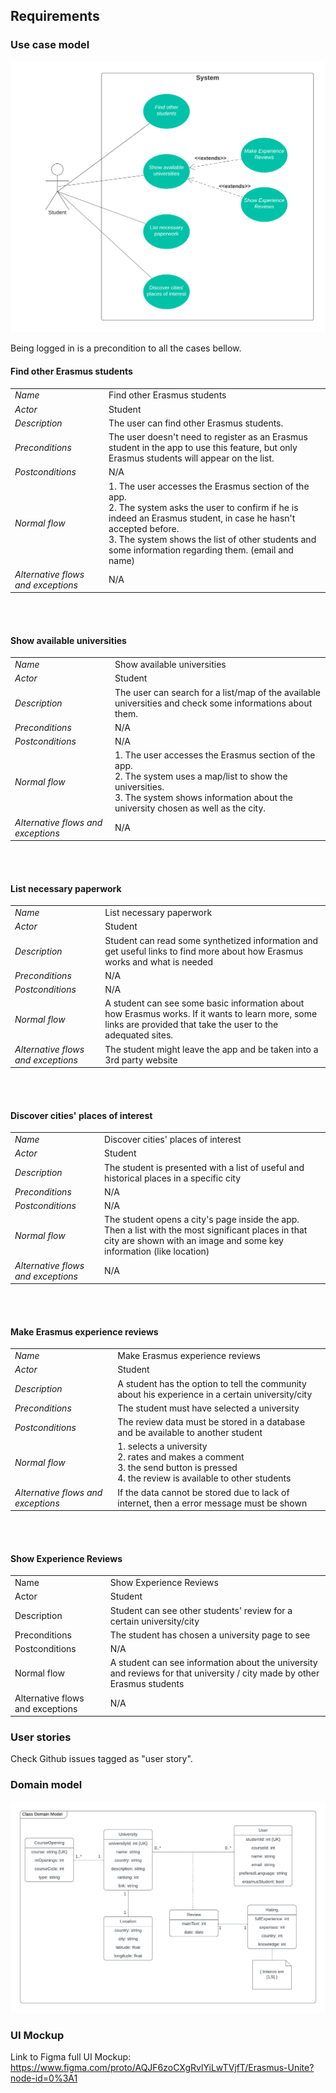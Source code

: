 ## Requirements
### Use case model 

<p align="center" justify="center">
  <img src="../images/Use_case_diagram.png"/>
</p>

Being logged in is a precondition to all the cases bellow.

#### Find other Erasmus students
|||
| --- | --- |
| *Name* | Find other Erasmus students |
| *Actor* |  Student | 
| *Description* | The user can find other Erasmus students.|
| *Preconditions* | The user doesn't need to register as an Erasmus student in the app to use this feature, but only Erasmus students will appear on the list. |
| *Postconditions* | N/A |
| *Normal flow* | 1. The user accesses the Erasmus section of the app.<br> 2. The system asks the user to confirm if he is indeed an Erasmus student, in case he hasn't accepted before. <br> 3. The system shows the list of other students and some information regarding them. (email and name)|
| *Alternative flows and exceptions* | N/A |

<br><br>

#### Show available universities

|||
| --- | --- |
| *Name* | Show available universities |
| *Actor* |  Student | 
| *Description* | The user can search for a list/map of the available universities and check some informations about them. |
| *Preconditions* | N/A |
| *Postconditions* | N/A |
| *Normal flow* | 1. The user accesses the Erasmus section of the app.<br> 2. The system uses a map/list to show the universities. <br> 3. The system shows information about the university chosen as well as the city. |
| *Alternative flows and exceptions* | N/A |

<br><br>

#### List necessary paperwork

|||
| --- | --- |
| *Name* | List necessary paperwork |
| *Actor* |  Student | 
| *Description* | Student can read some synthetized information and get useful links to find more about how Erasmus works and what is needed |
| *Preconditions* | N/A |
| *Postconditions* | N/A |
| *Normal flow* | A student can see some basic information about how Erasmus works. If it wants to learn more, some links are provided that take the user to the adequated sites. |
| *Alternative flows and exceptions* | The student might leave the app and be taken into a 3rd party website |

<br><br>

#### Discover cities' places of interest

|||
| --- | --- |
| *Name* | Discover cities' places of interest |
| *Actor* |  Student | 
| *Description* | The student is presented with a list of useful and historical places in a specific city |
| *Preconditions* | N/A |
| *Postconditions* | N/A |
| *Normal flow* | The student opens a city's page inside the app. Then a list with the most significant places in that city are shown with an image and some key information (like location) |
| *Alternative flows and exceptions* | N/A |

<br><br>


#### Make Erasmus experience reviews

|||
| --- | --- |
| *Name* | Make Erasmus experience reviews |
| *Actor* |  Student | 
| *Description* | A student has the option to tell the community about his experience in a certain university/city |
| *Preconditions* | The student must have selected a university |
| *Postconditions* | The review data must be stored in a database and be available to another student |
| *Normal flow* | 1. selects a university <br> 2. rates and makes a comment <br> 3. the send button is pressed <br> 4. the review is available to other students |
| *Alternative flows and exceptions* | If the data cannot be stored due to lack of internet, then a error message must be shown |

<br><br>


#### Show Experience Reviews

|||
| --- | --- |
| Name | Show Experience Reviews |
| Actor |  Student | 
| Description | Student can see other students' review for a certain university/city |
| Preconditions | The student has chosen a university page to see |
| Postconditions | N/A |
| Normal flow | A student can see information about the university and reviews for that university / city made by other Erasmus students  |
| Alternative flows and exceptions | N/A |

### User stories
Check Github issues tagged as "user story".




### Domain model

 <p align="center" justify="center">
  <img src="../images/DomainModel.png"/>
</p>


### UI Mockup

Link to Figma full UI Mockup: <a>https://www.figma.com/proto/AQJF6zoCXgRvlYiLwTVjfT/Erasmus-Unite?node-id=0%3A1</a>
